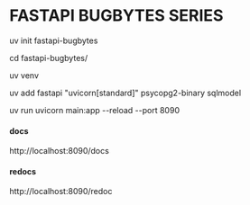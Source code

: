 # FASTAPI BUGBYTES SERIES


uv init fastapi-bugbytes

cd fastapi-bugbytes/

uv venv

uv add fastapi "uvicorn[standard]" psycopg2-binary sqlmodel

uv run uvicorn main:app --reload --port 8090


#### docs
http://localhost:8090/docs

#### redocs
http://localhost:8090/redoc